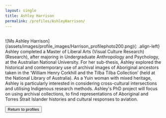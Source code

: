 ```yaml
---
layout: single
title: Ashley Harrison
permalink: /profiles/AshleyHarrison/
---
```

<br>
![Ms Ashley Harrison](/assets/images/profile_images/Harrison_profilephoto200.png){: .align-left}
Ashley completed a Master of Liberal Arts (Visual Culture Research) (Research), after majoring in Undergraduate Anthropology and Psychology, at the Australian National University. For her sub-thesis, Ashley explored the historical and contemporary use of archival images of Aboriginal ancestors taken in the ‘William Henry Corkhill and the Tilba Tilba Collection’ (held at the National Library of Australia). As a Yuin woman with mixed heritage, Ashley is particularly interested in considering cross-cultural intersections and utilising Indigenous research methods. Ashley's PhD project will focus on using archival collections, to find representations of Aboriginal and Torres Strait Islander histories and cultural responses to aviation.

<p><a href="http://www.heritageoftheair.org.au/profiles"><button class="button">Return to profiles</button></a></p>
